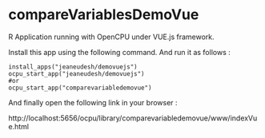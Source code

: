 # compareVariablesDemoVue

R Application running with OpenCPU under VUE.js framework.


Install this app using the following command. And run it as follows :
```
install_apps("jeaneudesh/demovuejs")
ocpu_start_app("jeaneudesh/demovuejs")
#or
ocpu_start_app("comparevariabledemovue")
```
And finally open the following link in your browser :

http://localhost:5656/ocpu/library/comparevariabledemovue/www/indexVue.html
